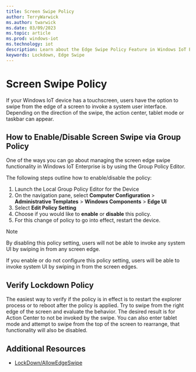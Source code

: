 ```yaml
---
title: Screen Swipe Policy
author: TerryWarwick
ms.author: twarwick
ms.date: 03/09/2023
ms.topic: article
ms.prod: windows-iot
ms.technology: iot
description: Learn about the Edge Swipe Policy Feature in Windows IoT Enterprise.
keywords: Lockdown, Edge Swipe
---
```

# Screen Swipe Policy
If your Windows IoT device has a touchscreen, users have the option to swipe from the edge of a screen to invoke a system user interface. Depending on the direction of the swipe, the action center, tablet mode or taskbar can appear.

## How to Enable/Disable Screen Swipe via Group Policy
One of the ways you can go about managing the screen edge swipe functionality in Windows IoT Enterprise is by using the Group Policy Editor.

The following steps outline how to enable/disable the policy:
1. Launch the Local Group Policy Editor for the Device
2. On the navigation pane, select **Computer Configuration** > **Administrative Templates** > **Windows Components** > **Edge UI**
3. Select **Edit Policy Setting**
4. Choose if you would like to **enable** or **disable** this policy.
5. For this change of policy to go into effect, restart the device.

> [!NOTE]
>
> By disabling this policy setting, users will not be able to invoke any system UI by swiping in from any screen edge.
>
> If you enable or do not configure this policy setting, users will be able to invoke system UI by swiping in from the screen edges.

## Verify Lockdown Policy
The easiest way to verify if the policy is in effect is to restart the explorer process or to reboot after the policy is applied. Try to swipe from the right edge of the screen and evaluate the behavior. The desired result is for Action Center to not be invoked by the swipe. You can also enter tablet mode and attempt to swipe from the top of the screen to rearrange, that functionality will also be disabled.

## Additional Resources
* [LockDown/AllowEdgeSwipe](/windows/client-management/mdm/policy-csp-lockdown#lockdown-allowedgeswipe)

